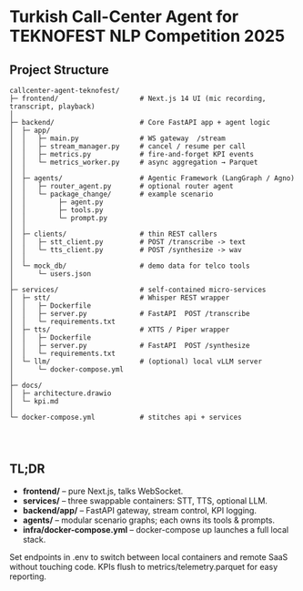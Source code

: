 # Turkish Call-Center Agent for TEKNOFEST NLP Competition 2025

## Project Structure

```
callcenter-agent-teknofest/
├─ frontend/                    # Next.js 14 UI (mic recording, transcript, playback)
│
├─ backend/                     # Core FastAPI app + agent logic
│  ├─ app/
│  │   ├─ main.py               # WS gateway  /stream
│  │   ├─ stream_manager.py     # cancel / resume per call
│  │   ├─ metrics.py            # fire-and-forget KPI events
│  │   └─ metrics_worker.py     # async aggregation → Parquet
│  │
│  ├─ agents/                   # Agentic Framework (LangGraph / Agno)
│  │   ├─ router_agent.py       # optional router agent
│  │   └─ package_change/       # example scenario
│  │        ├─ agent.py
│  │        ├─ tools.py
│  │        └─ prompt.py
│  │
│  ├─ clients/                  # thin REST callers
│  │   ├─ stt_client.py         # POST /transcribe -> text
│  │   └─ tts_client.py         # POST /synthesize -> wav
│  │
│  └─ mock_db/                  # demo data for telco tools
│      └─ users.json
│
├─ services/                    # self-contained micro-services
│  ├─ stt/                      # Whisper REST wrapper
│  │   ├─ Dockerfile
│  │   ├─ server.py             # FastAPI  POST /transcribe
│  │   └─ requirements.txt
│  ├─ tts/                      # XTTS / Piper wrapper
│  │   ├─ Dockerfile
│  │   ├─ server.py             # FastAPI  POST /synthesize
│  │   └─ requirements.txt
│  └─ llm/                      # (optional) local vLLM server
│      └─ docker-compose.yml
│
├─ docs/
│  ├─ architecture.drawio
│  └─ kpi.md
│
└─ docker-compose.yml           # stitches api + services
 
        


```

## TL;DR

- **frontend/** – pure Next.js, talks WebSocket.
- **services/** – three swappable containers: STT, TTS, optional LLM.
- **backend/app/** – FastAPI gateway, stream control, KPI logging.
- **agents/** – modular scenario graphs; each owns its tools & prompts.
- **infra/docker-compose.yml** – docker-compose up launches a full local stack.

Set endpoints in .env to switch between local containers and remote SaaS without touching code. KPIs flush to metrics/telemetry.parquet for easy reporting.
